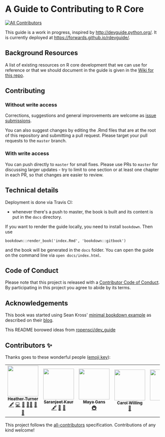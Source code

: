 # A Guide to Contributing to R Core
<!-- ALL-CONTRIBUTORS-BADGE:START - Do not remove or modify this section -->
[![All Contributors](https://img.shields.io/badge/all_contributors-6-orange.svg?style=flat-square)](#contributors-)
<!-- ALL-CONTRIBUTORS-BADGE:END -->

This guide is a work in progress, inspired by http://devguide.python.org/. It is currently deployed at https://forwards.github.io/rdevguide/.

## Background Resources

A list of existing resources on R core development that we can use for reference or that we should document in the guide is given in the [Wiki for this repo](https://github.com/forwards/rdevguide/wiki).

## Contributing

### Without write access

Corrections, suggestions and general improvements are welcome as [issue submissions](https://github.com/forwards/rdevguide/issues/new).

You can also suggest changes by editing the .Rmd files that are at the root of this repository and submitting a pull request. Please target your pull requests to the `master` branch.

### With write access

You can push directly to `master` for small fixes. Please use PRs to `master` for discussing larger updates - try to limit to one section or at least one chapter in each PR, so that changes are easier to review.

## Technical details

Deployment is done via Travis CI:

- whenever there's a push to master, the book is built and its content is put in the `docs` directory.

If you want to render the guide locally, you need to install `bookdown`. Then use 

```bookdown::render_book('index.Rmd', 'bookdown::gitbook')```

and the book will be generated in the `docs` folder. You can open the guide on the command line via `open docs/index.html`.

## Code of Conduct

Please note that this project is released with a [Contributor Code of Conduct](https://github.com/forwards/rdevguide/blob/master/CONDUCT.md).
By participating in this project you agree to abide by its terms.

## Acknowledgements

This book was started using Sean Kross' [minimal bookdown example](https://github.com/seankross/bookdown-start) as described on their [blog](http://seankross.com/2016/11/17/How-to-Start-a-Bookdown-Book.html).

This README borowed ideas from [ropensci/dev_guide](https://github.com/forwards/first-contributions)

## Contributors ✨

Thanks goes to these wonderful people ([emoji key](https://allcontributors.org/docs/en/emoji-key)):

<!-- ALL-CONTRIBUTORS-LIST:START - Do not remove or modify this section -->
<!-- prettier-ignore-start -->
<!-- markdownlint-disable -->
<table>
  <tr>
    <td align="center"><a href="https://www.heatherturner.net/"><img src="https://avatars.githubusercontent.com/u/3343008?v=4?s=100" width="100px;" alt=""/><br /><sub><b>Heather Turner</b></sub></a><br /><a href="#content-hturner" title="Content">🖋</a> <a href="https://github.com/r-devel/rdevguide/commits?author=hturner" title="Code">💻</a> <a href="#maintenance-hturner" title="Maintenance">🚧</a> <a href="#mentoring-hturner" title="Mentoring">🧑‍🏫</a> <a href="#projectManagement-hturner" title="Project Management">📆</a> <a href="https://github.com/r-devel/rdevguide/pulls?q=is%3Apr+reviewed-by%3Ahturner" title="Reviewed Pull Requests">👀</a></td>
    <td align="center"><a href="https://saranjeetkaur.github.io/About-Me/"><img src="https://avatars.githubusercontent.com/u/28556616?v=4?s=100" width="100px;" alt=""/><br /><sub><b>Saranjeet Kaur</b></sub></a><br /><a href="#content-SaranjeetKaur" title="Content">🖋</a> <a href="https://github.com/r-devel/rdevguide/commits?author=SaranjeetKaur" title="Documentation">📖</a> <a href="#ideas-SaranjeetKaur" title="Ideas, Planning, & Feedback">🤔</a></td>
    <td align="center"><a href="http://maya.rbind.io"><img src="https://avatars.githubusercontent.com/u/6053906?v=4?s=100" width="100px;" alt=""/><br /><sub><b>Maya Gans</b></sub></a><br /><a href="#infra-MayaGans" title="Infrastructure (Hosting, Build-Tools, etc)">🚇</a></td>
    <td align="center"><a href="https://www.willingconsulting.com"><img src="https://avatars.githubusercontent.com/u/2680980?v=4?s=100" width="100px;" alt=""/><br /><sub><b>Carol Willing</b></sub></a><br /><a href="https://github.com/r-devel/rdevguide/pulls?q=is%3Apr+reviewed-by%3Awillingc" title="Reviewed Pull Requests">👀</a></td>
    <td align="center"><a href="http://llrs.dev"><img src="https://avatars.githubusercontent.com/u/6818218?v=4?s=100" width="100px;" alt=""/><br /><sub><b>Lluís</b></sub></a><br /><a href="https://github.com/r-devel/rdevguide/pulls?q=is%3Apr+reviewed-by%3Allrs" title="Reviewed Pull Requests">👀</a></td>
    <td align="center"><a href="http://tdhock.github.io"><img src="https://avatars.githubusercontent.com/u/932850?v=4?s=100" width="100px;" alt=""/><br /><sub><b>Toby Dylan Hocking</b></sub></a><br /><a href="https://github.com/r-devel/rdevguide/pulls?q=is%3Apr+reviewed-by%3Atdhock" title="Reviewed Pull Requests">👀</a> <a href="#example-tdhock" title="Examples">💡</a></td>
  </tr>
</table>

<!-- markdownlint-restore -->
<!-- prettier-ignore-end -->

<!-- ALL-CONTRIBUTORS-LIST:END -->

This project follows the [all-contributors](https://github.com/all-contributors/all-contributors) specification. Contributions of any kind welcome!